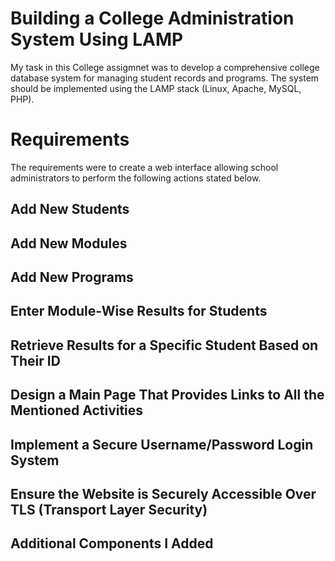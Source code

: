 # Building a College Administration System Using LAMP

My task in this College assigmnet was to develop a comprehensive college database system for managing student records and programs. The system should be implemented using the LAMP stack (Linux, Apache, MySQL, PHP).

# Requirements

The requirements were to create a web interface allowing school administrators to perform the following actions stated below.

## Add New Students


## Add New Modules


## Add New Programs


## Enter Module-Wise Results for Students


## Retrieve Results for a Specific Student Based on Their ID


## Design a Main Page That Provides Links to All the Mentioned Activities


## Implement a Secure Username/Password Login System


## Ensure the Website is Securely Accessible Over TLS (Transport Layer Security)


## Additional Components I Added
